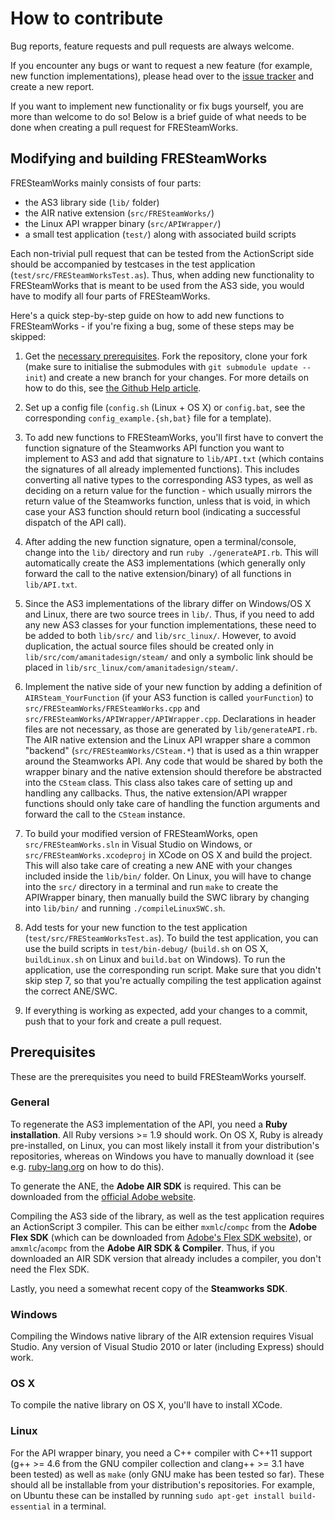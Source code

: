 # How to contribute

Bug reports, feature requests and pull requests are always welcome.

If you encounter any bugs or want to request a new feature (for example, new
function implementations), please head over to the [issue tracker](https://github.com/Ventero/FRESteamWorks/issues/)
and create a new report.

If you want to implement new functionality or fix bugs yourself, you are more
than welcome to do so! Below is a brief guide of what needs to be done when
creating a pull request for FRESteamWorks.

## Modifying and building FRESteamWorks

FRESteamWorks mainly consists of four parts:

 * the AS3 library side (`lib/` folder)
 * the AIR native extension (`src/FRESteamWorks/`)
 * the Linux API wrapper binary (`src/APIWrapper/`)
 * a small test application (`test/`) along with associated build scripts

Each non-trivial pull request that can be tested from the ActionScript side should be
accompanied by testcases in the test application (`test/src/FRESteamWorksTest.as`).
Thus, when adding new functionality to FRESteamWorks that is meant to be used from
the AS3 side, you would have to modify all four parts of FRESteamWorks.

Here's a quick step-by-step guide on how to add new functions to FRESteamWorks -
if you're fixing a bug, some of these steps may be skipped:

1. Get the [necessary prerequisites](#prerequisites). Fork the repository,
clone your fork (make sure to initialise the submodules with `git submodule update --init`)
and create a new branch for your changes. For more details on how to do this,
see [the Github Help article](https://help.github.com/articles/fork-a-repo).

2. Set up a config file (`config.sh` (Linux + OS X) or `config.bat`, see the
corresponding `config_example.{sh,bat}` file for a template).

3. To add new functions to FRESteamWorks, you'll first have to convert the
function signature of the Steamworks API function you want to implement to AS3
and add that signature to `lib/API.txt` (which contains the signatures of all
already implemented functions). This includes converting all native types to the
corresponding AS3 types, as well as deciding on a return value for the function -
which usually mirrors the return value of the Steamworks function, unless that is
void, in which case your AS3 function should return bool (indicating a successful
dispatch of the API call).

4. After adding the new function signature, open a terminal/console, change into
the `lib/` directory and run `ruby ./generateAPI.rb`. This will automatically
create the AS3 implementations (which generally only forward the call to the
native extension/binary) of all functions in `lib/API.txt`.

5. Since the AS3 implementations of the library differ on Windows/OS X and Linux,
there are two source trees in `lib/`. Thus, if you need to add any new AS3 classes
for your function implementations, these need to be added to both `lib/src/` and
`lib/src_linux/`. However, to avoid duplication, the actual source files should be
created only in `lib/src/com/amanitadesign/steam/` and only a symbolic link should
be placed in `lib/src_linux/com/amanitadesign/steam/`.

6. Implement the native side of your new function by adding a definition of
`AIRSteam_YourFunction` (if your AS3 function is called `yourFunction`) to
`src/FRESteamWorks/FRESteamWorks.cpp` and `src/FRESteamWorks/APIWrapper/APIWrapper.cpp`.
Declarations in header files are not necessary, as those are generated by `lib/generateAPI.rb`.
The AIR native extension and the Linux API wrapper share a common "backend"
(`src/FRESteamWorks/CSteam.*`) that is used as a thin wrapper around the
Steamworks API. Any code that would be shared by both the wrapper binary and the
native extension should therefore be abstracted into the `CSteam` class. This class
also takes care of setting up and handling any callbacks. Thus, the native
extension/API wrapper functions should only take care of handling the function
arguments and forward the call to the `CSteam` instance.

7. To build your modified version of FRESteamWorks, open `src/FRESteamWorks.sln`
in Visual Studio on Windows, or `src/FRESteamWorks.xcodeproj` in XCode on OS X
and build the project. This will also take care of creating a new ANE with your
changes included inside the `lib/bin/` folder. On Linux, you will have to change
into the `src/` directory in a terminal and run `make` to create the APIWrapper binary,
then manually build the SWC library by changing into `lib/bin/` and running `./compileLinuxSWC.sh`.

8. Add tests for your new function to the test application (`test/src/FRESteamWorksTest.as`).
To build the test application, you can use the build scripts in `test/bin-debug/`
(`build.sh` on OS X, `buildLinux.sh` on Linux and `build.bat` on Windows).
To run the application, use the corresponding run script. Make sure that you didn't skip
step 7, so that you're actually compiling the test application against the correct
ANE/SWC.

9. If everything is working as expected, add your changes to a commit, push that
to your fork and create a pull request.

## Prerequisites

These are the prerequisites you need to build FRESteamWorks yourself.

### General

To regenerate the AS3 implementation of the API, you need a **Ruby installation**.
All Ruby versions >= 1.9 should work. On OS X, Ruby is already pre-installed,
on Linux, you can most likely install it from your distribution's repositories,
whereas on Windows you have to manually download it (see e.g. [ruby-lang.org](https://www.ruby-lang.org/en/installation/)
on how to do this).

To generate the ANE, the **Adobe AIR SDK** is required. This can be downloaded
from the [official Adobe website](http://www.adobe.com/devnet/air/air-sdk-download.html).

Compiling the AS3 side of the library, as well as the test application requires
an ActionScript 3 compiler. This can be either `mxmlc`/`compc` from the **Adobe Flex SDK**
(which can be downloaded from [Adobe's Flex SDK website](http://www.adobe.com/devnet/flex/flex-sdk-download.html)),
or `amxmlc`/`acompc` from the **Adobe AIR SDK & Compiler**. Thus, if you downloaded
an AIR SDK version that already includes a compiler, you don't need the Flex SDK.

Lastly, you need a somewhat recent copy of the **Steamworks SDK**.

### Windows

Compiling the Windows native library of the AIR extension requires Visual Studio.
Any version of Visual Studio 2010 or later (including Express) should work.

### OS X

To compile the native library on OS X, you'll have to install XCode.

### Linux

For the API wrapper binary, you need a C++ compiler with C++11 support (g++ >= 4.6
from the GNU compiler collection and clang++ >= 3.1 have been tested) as well
as `make` (only GNU make has been tested so far). These should all be installable
from your distribution's repositories. For example, on Ubuntu these can be installed
by running `sudo apt-get install build-essential` in a terminal.

